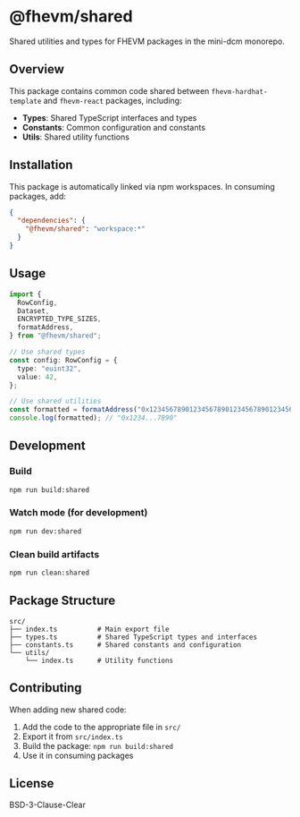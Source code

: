 # @fhevm/shared

Shared utilities and types for FHEVM packages in the mini-dcm monorepo.

## Overview

This package contains common code shared between `fhevm-hardhat-template` and `fhevm-react` packages, including:

- **Types**: Shared TypeScript interfaces and types
- **Constants**: Common configuration and constants
- **Utils**: Shared utility functions

## Installation

This package is automatically linked via npm workspaces. In consuming packages, add:

```json
{
  "dependencies": {
    "@fhevm/shared": "workspace:*"
  }
}
```

## Usage

```typescript
import {
  RowConfig,
  Dataset,
  ENCRYPTED_TYPE_SIZES,
  formatAddress,
} from "@fhevm/shared";

// Use shared types
const config: RowConfig = {
  type: "euint32",
  value: 42,
};

// Use shared utilities
const formatted = formatAddress("0x1234567890123456789012345678901234567890");
console.log(formatted); // "0x1234...7890"
```

## Development

### Build

```bash
npm run build:shared
```

### Watch mode (for development)

```bash
npm run dev:shared
```

### Clean build artifacts

```bash
npm run clean:shared
```

## Package Structure

```
src/
├── index.ts          # Main export file
├── types.ts          # Shared TypeScript types and interfaces
├── constants.ts      # Shared constants and configuration
└── utils/
    └── index.ts      # Utility functions
```

## Contributing

When adding new shared code:

1. Add the code to the appropriate file in `src/`
2. Export it from `src/index.ts`
3. Build the package: `npm run build:shared`
4. Use it in consuming packages

## License

BSD-3-Clause-Clear
